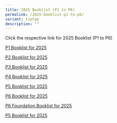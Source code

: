 ```yaml
---
title: 2025 Booklist (P1 to P6)
permalink: /2025-booklist-p1-to-p6/
variant: tiptap
description: ""
---
```

<p>Click the respective link for 2025 Booklist (P1 to P6)</p>
<p></p>
<p><a href="/files/P1_Booklist__2025.pdf" rel="noopener nofollow" target="_blank">P1 Booklist for 2025</a>
</p>
<p><a href="/files/P2_Booklist.pdf" rel="noopener nofollow" target="_blank">P2 Booklist for 2025</a>
</p>
<p><a href="/files/P3_Booklist.pdf" rel="noopener nofollow" target="_blank">P3 Booklist for 2025</a>
</p>
<p><a href="/files/P4_Booklist.pdf" rel="noopener nofollow" target="_blank">P4 Booklist for 2025</a>
</p>
<p><a href="/files/P5_Booklist.pdf" rel="noopener nofollow" target="_blank">P5 Booklist for 2025</a>
</p>
<p><a href="/files/P6_Booklist.pdf" rel="noopener nofollow" target="_blank">P6 Booklist for 2025</a>
</p>
<p><a href="/files/P6_Fdn_Booklist.pdf" rel="noopener nofollow" target="_blank">P6 Foundation Booklist for 2025</a>
</p>
<p></p>
<p></p>
<p></p>
<p></p>
<p><a href="/files/P5_Booklist.pdf" rel="noopener nofollow" target="_blank">P5 Booklist for 2025</a>
</p>